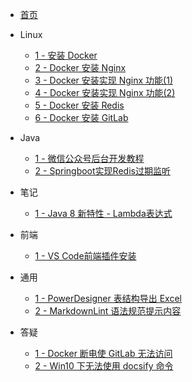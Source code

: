 - [首页](README)

- Linux

  - [1 - 安装 Docker](zh-cn/study/20200405-1)
  - [2 - Docker 安装 Nginx](zh-cn/study/20200413-1)
  - [3 - Docker 安装实现 Nginx 功能(1)](zh-cn/study/20200422-1)
  - [4 - Docker 安装实现 Nginx 功能(2)](zh-cn/study/20200422-2)
  - [5 - Docker 安装 Redis](zh-cn/study/20200417-1)
  - [6 - Docker 安装 GitLab](zh-cn/study/20200420-1)

- Java

  - [1 - 微信公众号后台开发教程](zh-cn/study/20200409-1)
  - [2 - Springboot实现Redis过期监听](zh-cn/study/20200417-2)

- 笔记

  - [1 - Java 8 新特性 - Lambda表达式](zh-cn/note/20200421-1)

- 前端

  - [1 - VS Code前端插件安装](zh-cn/qd/20200418-1)

- 通用

  - [1 - PowerDesigner 表结构导出 Excel](zh-cn/study/20200412-1)
  - [2 - MarkdownLint 语法规范提示内容](zh-cn/note/20200423-1)

- 答疑

  - [1 - Docker 断电使 GitLab 无法访问](zh-cn/qa/20200407-1)
  - [2 - Win10 下无法使用 docsify 命令](zh-cn/qa/20200407-2)
  